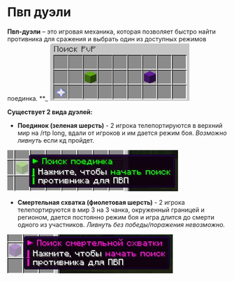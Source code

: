 # Пвп дуэли

**Пвп-дуэли** – это игровая механика, которая позволяет быстро найти противника для сражения и выбрать один из доступных режимов поединка.
**_
![Меню Дуэлей](./assets/pvpduelmenu.jpg)

**Существует 2 вида дуэлей:** 

* **Поединок (зеленая шерсть)** - 2 игрока телепортируются в верхний мир на /rtp long, вдали от игроков и им дается режим боя. *Возможно ливнуть* если кд пройдет.

![Описание поединка](./assets/photo_5460853666652226474_x.jpg)


* **Смертельная схватка (фиолетовая шерсть)** - 2 игрока телепортируются в мир 3 на 3 чанка, окруженный границей и регионом, дается постоянно режим боя и игра длится до смерти одного из участников. *Ливнуть без победы/поражения невозможно.*

![Описание смертки](./assets/photo_5460853666652226475_x.jpg)


